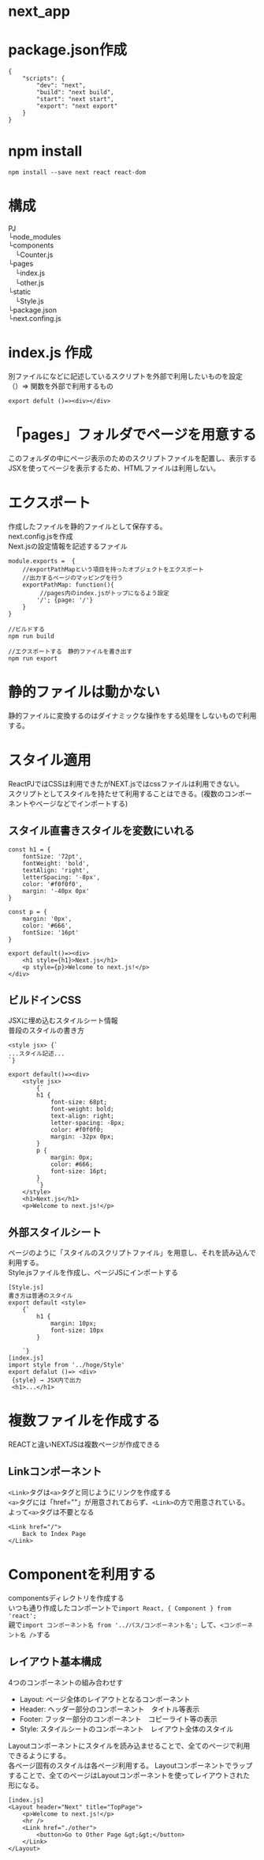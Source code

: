 # next_app

# package.json作成
```
{
    "scripts": {
        "dev": "next",
        "build": "next build",
        "start": "next start",
        "export": "next export"
    }
}
```

# npm install
```
npm install --save next react react-dom
```

# 構成
PJ  
└node_modules  
└components  
　└Counter.js  
└pages  
　└index.js  
　└other.js  
└static  
　└Style.js  
└package.json  
└next.confing.js  


# index.js 作成
別ファイルになどに記述しているスクリプトを外部で利用したいものを設定<br>
（）=> 関数を外部で利用するもの<br>
```
export defult ()=><div></div>
```

# 「pages」フォルダでページを用意する
このフォルダの中にページ表示のためのスクリプトファイルを配置し、表示する<br>
JSXを使ってページを表示するため、HTMLファイルは利用しない。<br>

# エクスポート
作成したファイルを静的ファイルとして保存する。<br>
next.config.jsを作成  
Next.jsの設定情報を記述するファイル  
```
module.exports =  {
    //exportPathMapという項目を持ったオブジェクトをエクスポート
    //出力するページのマッピングを行う
    exportPathMap: function(){
    　　　//pages内のindex.jsがトップになるよう設定
        '/'; {page: '/'}
    }
}
```

```
//ビルドする
npm run build

//エクスポートする　静的ファイルを書き出す
npm run export
```

# 静的ファイルは動かない
静的ファイルに変換するのはダイナミックな操作をする処理をしないもので利用する。

# スタイル適用
ReactPJではCSSは利用できたがNEXT.jsではcssファイルは利用できない。  
スクリプトとしてスタイルを持たせて利用することはできる。(複数のコンポーネントやページなどでインポートする)

## スタイル直書きスタイルを変数にいれる
```
const h1 = {
    fontSize: '72pt',
    fontWeight: 'bold',
    textAlign: 'right',
    letterSpacing: '-8px',
    color: '#f0f0f0',
    margin: '-40px 0px'
}

const p = {
    margin: '0px',
    color: '#666',
    fontSize: '16pt'
}

export default()=><div>
    <h1 style={h1}>Next.js</h1>
    <p style={p}>Welcome to next.js!</p>
</div>
```

## ビルドインCSS
JSXに埋め込むスタイルシート情報  
普段のスタイルの書き方
```
<style jsx> {`
...スタイル記述...
`}
```
```
export default()=><div>
    <style jsx>
        {`
        h1 {
            font-size: 68pt;
            font-weight: bold;
            text-align: right;
            letter-spacing: -8px;
            color: #f0f0f0;
            margin: -32px 0px;
        }
        p {
            margin: 0px;
            color: #666;
            font-size: 16pt;
        }
        `}
    </style>
    <h1>Next.js</h1>
    <p>Welcome to next.js!</p>
```

## 外部スタイルシート
ページのように「スタイルのスクリプトファイル」を用意し、それを読み込んで利用する。  
Style.jsファイルを作成し、ページJSにインポートする
```
[Style.js]
書き方は普通のスタイル
export default <style>
    {`
        h1 {
            margin: 10px;
            font-size: 10px
        }
    
    `}
[index.js]
import style from '../hoge/Style'
export defalut ()=> <div>
 {style} → JSX内で出力
 <h1>...</h1>
```

# 複数ファイルを作成する
REACTと違いNEXTJSは複数ページが作成できる  

## Linkコンポーネント
```<Link>```タグは```<a>```タグと同じようにリンクを作成する  
```<a>```タグには「href=""」が用意されておらず、```<Link>```の方で用意されている。  
よって```<a>```タグは不要となる
```
<Link href="/">
    Back to Index Page 
</Link>
```

# Componentを利用する
componentsディレクトリを作成する  
いつも通り作成したコンポーントで```import React, { Component } from 'react';```  
親で```import コンポーネント名 from '../パス/コンポーネント名';``` して、```<コンポーネント名 />```する


## レイアウト基本構成
4つのコンポーネントの組み合わせす
- Layout: ページ全体のレイアウトとなるコンポーネント
- Header: ヘッダー部分のコンポーネント　タイトル等表示
- Footer: フッター部分のコンポーネント　コピーライト等の表示
- Style: スタイルシートのコンポーネント　レイアウト全体のスタイル

Layoutコンポーネントにスタイルを読み込ませることで、全てのページで利用できるようにする。<br> 
各ページ固有のスタイルは各ページ利用する。
Layoutコンポーネントでラップすることで、全てのページはLayoutコンポーネントを使ってレイアウトされた形になる。
```
[index.js]
<Layout header="Next" title="TopPage">
    <p>Welcome to next.js!</p>
    <hr />
    <Link href="./other">
        <button>Go to Other Page &gt;&gt;</button>
    </Link>
</Layout>
```
